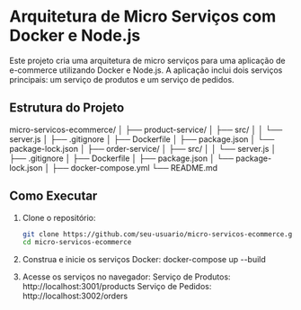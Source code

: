 # Arquitetura de Micro Serviços com Docker e Node.js

Este projeto cria uma arquitetura de micro serviços para uma aplicação de e-commerce utilizando Docker e Node.js. A aplicação inclui dois serviços principais: um serviço de produtos e um serviço de pedidos.

## Estrutura do Projeto

micro-servicos-ecommerce/
│
├── product-service/
│   ├── src/
│   │   └── server.js
│   ├── .gitignore
│   ├── Dockerfile
│   ├── package.json
│   └── package-lock.json
│
├── order-service/
│   ├── src/
│   │   └── server.js
│   ├── .gitignore
│   ├── Dockerfile
│   ├── package.json
│   └── package-lock.json
│
├── docker-compose.yml
└── README.md

## Como Executar

1. Clone o repositório:
   ```bash
   git clone https://github.com/seu-usuario/micro-servicos-ecommerce.git
   cd micro-servicos-ecommerce

2.  Construa e inicie os serviços Docker:
    docker-compose up --build

3.  Acesse os serviços no navegador:
    Serviço de Produtos: http://localhost:3001/products
    Serviço de Pedidos: http://localhost:3002/orders
    